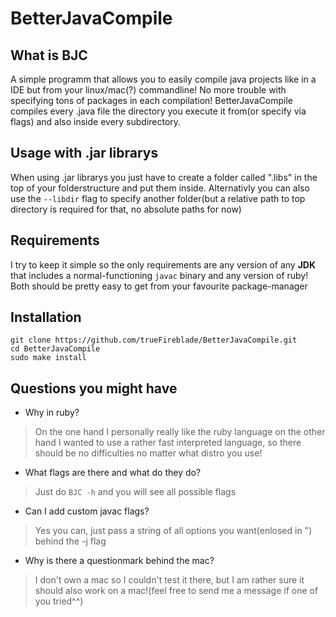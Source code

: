 # BetterJavaCompile

## What is BJC
A simple programm that allows you to easily compile java projects like in a IDE but from your linux/mac(?) commandline! No more trouble with specifying tons of packages in each compilation! BetterJavaCompile compiles every .java file the directory you execute it from(or specify via flags) and also inside every subdirectory.

## Usage with .jar librarys
When using .jar librarys you just have to create a folder called ".libs" in the top of your folderstructure and put them inside. Alternativly you can also use the `--libdir` flag to specify another folder(but a relative path to top directory is required for that, no absolute paths for now)

## Requirements
I try to keep it simple so the only requirements are any version of any **JDK** that includes a normal-functioning `javac` binary and any version of ruby! Both should be pretty easy to get from your favourite package-manager

## Installation
```
git clone https://github.com/trueFireblade/BetterJavaCompile.git
cd BetterJavaCompile
sudo make install
```

## Questions you might have
+ Why in ruby?
> On the one hand I personally really like the ruby language on the other hand I wanted to use a rather fast interpreted language, so there should be no difficulties no matter what distro you use!

+ What flags are there and what do they do?
> Just do `BJC -h` and you will see all possible flags

+ Can I add custom javac flags?
> Yes you can, just pass a string of all options you want(enlosed in ") behind the -j flag

+ Why is there a questionmark behind the mac?
> I don't own a mac so I couldn't test it there, but I am rather sure it should also work on a mac!(feel free to send me a message if one of you tried^^)
